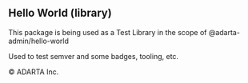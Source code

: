 ## Hello World (library)

This package is being used as a Test Library in the scope of @adarta-admin/hello-world

Used to test semver and some badges, tooling, etc.

© ADARTA Inc.
